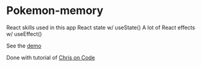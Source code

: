 # Pokemon-memory 

React skills used in this app
React state w/ useState()
A lot of React effects w/ useEffect()

See the [demo](https://kind-varahamihira-9f72b9.netlify.app/)

Done with tutorial of [Chris on Code](https://github.com/chris-on-code/20-react-apps/)
